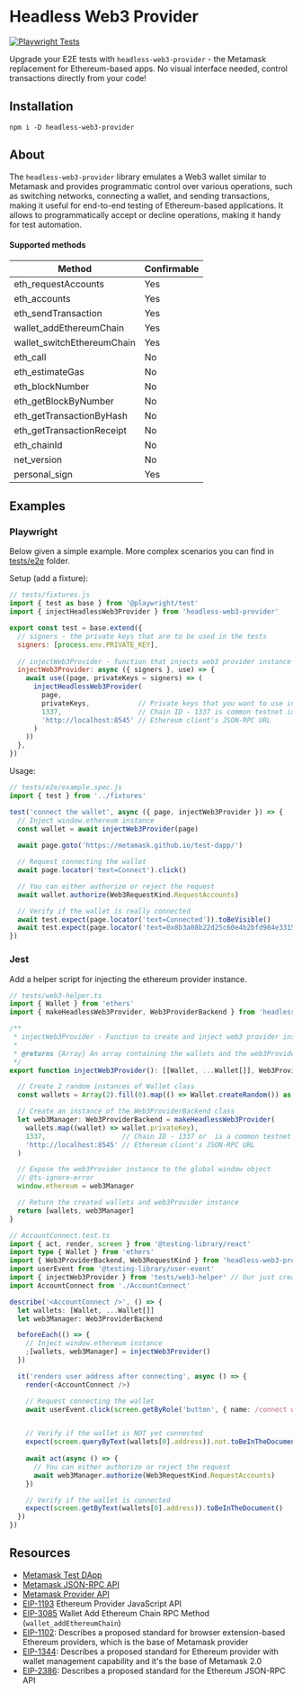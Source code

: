 # Headless Web3 Provider

[![Playwright Tests](https://github.com/cawabunga/headless-web3-provider/actions/workflows/playwright.yml/badge.svg)](https://github.com/cawabunga/headless-web3-provider/actions/workflows/playwright.yml)

Upgrade your E2E tests with `headless-web3-provider` - the Metamask replacement for Ethereum-based apps. No visual interface needed, control transactions directly from your code!

## Installation

```shell
npm i -D headless-web3-provider
```

## About
The `headless-web3-provider` library emulates a Web3 wallet similar to Metamask and provides programmatic control over various operations, such as switching networks, connecting a wallet, and sending transactions, making it useful for end-to-end testing of Ethereum-based applications. It allows to programmatically accept or decline operations, making it handy for test automation.

#### Supported methods

| Method                      | Confirmable |
|-----------------------------|-------------|
| eth_requestAccounts         | Yes         |
| eth_accounts                | Yes         |
| eth_sendTransaction         | Yes         |
| wallet_addEthereumChain     | Yes         |
| wallet_switchEthereumChain  | Yes         |
| eth_call                    | No          |
| eth_estimateGas             | No          |
| eth_blockNumber             | No          |
| eth_getBlockByNumber        | No          |
| eth_getTransactionByHash    | No          |
| eth_getTransactionReceipt   | No          |
| eth_chainId                 | No          |
| net_version                 | No          |
| personal_sign               | Yes         |


## Examples

### Playwright
Below given a simple example. More complex scenarios you can find in [tests/e2e](./tests/e2e) folder.

Setup (add a fixture):
```js
// tests/fixtures.js
import { test as base } from '@playwright/test'
import { injectHeadlessWeb3Provider } from 'headless-web3-provider'

export const test = base.extend({
  // signers - the private keys that are to be used in the tests
  signers: [process.env.PRIVATE_KEY],
  
  // injectWeb3Provider - function that injects web3 provider instance into the page
  injectWeb3Provider: async ({ signers }, use) => {
    await use((page, privateKeys = signers) => (
      injectHeadlessWeb3Provider(
        page,
        privateKeys,            // Private keys that you want to use in tests
        1337,                   // Chain ID - 1337 is common testnet id
        'http://localhost:8545' // Ethereum client's JSON-RPC URL
      )
    ))
  },
})
```

Usage:
```js
// tests/e2e/example.spec.js
import { test } from '../fixtures'

test('connect the wallet', async ({ page, injectWeb3Provider }) => {
  // Inject window.ethereum instance
  const wallet = await injectWeb3Provider(page)
  
  await page.goto('https://metamask.github.io/test-dapp/')

  // Request connecting the wallet
  await page.locator('text=Connect').click()

  // You can either authorize or reject the request
  await wallet.authorize(Web3RequestKind.RequestAccounts)

  // Verify if the wallet is really connected
  await test.expect(page.locator('text=Connected')).toBeVisible()
  await test.expect(page.locator('text=0x8b3a08b22d25c60e4b2bfd984e331568eca4c299')).toBeVisible()
})
```

### Jest
Add a helper script for injecting the ethereum provider instance.
```ts
// tests/web3-helper.ts
import { Wallet } from 'ethers'
import { makeHeadlessWeb3Provider, Web3ProviderBackend } from 'headless-web3-provider'

/**
 * injectWeb3Provider - Function to create and inject web3 provider instance into the global window object
 *
 * @returns {Array} An array containing the wallets and the web3Provider instance
 */
export function injectWeb3Provider(): [[Wallet, ...Wallet[]], Web3ProviderBackend] {

  // Create 2 random instances of Wallet class
  const wallets = Array(2).fill(0).map(() => Wallet.createRandom()) as [Wallet, Wallet]

  // Create an instance of the Web3ProviderBackend class
  let web3Manager: Web3ProviderBackend = makeHeadlessWeb3Provider(
    wallets.map((wallet) => wallet.privateKey),
    1337,                   // Chain ID - 1337 or  is a common testnet id
    'http://localhost:8545' // Ethereum client's JSON-RPC URL
  )

  // Expose the web3Provider instance to the global window object
  // @ts-ignore-error
  window.ethereum = web3Manager

  // Return the created wallets and web3Provider instance
  return [wallets, web3Manager]
}
```

```ts
// AccountConnect.test.ts
import { act, render, screen } from '@testing-library/react'
import type { Wallet } from 'ethers'
import { Web3ProviderBackend, Web3RequestKind } from 'headless-web3-provider'
import userEvent from '@testing-library/user-event'
import { injectWeb3Provider } from 'tests/web3-helper' // Our just created helper script
import AccountConnect from './AccountConnect'

describe('<AccountConnect />', () => {
  let wallets: [Wallet, ...Wallet[]]
  let web3Manager: Web3ProviderBackend

  beforeEach(() => {
    // Inject window.ethereum instance
    ;[wallets, web3Manager] = injectWeb3Provider()
  })

  it('renders user address after connecting', async () => {
    render(<AccountConnect />)

    // Request connecting the wallet
    await userEvent.click(screen.getByRole('button', { name: /connect wallet/i }))


    // Verify if the wallet is NOT yet connected
    expect(screen.queryByText(wallets[0].address)).not.toBeInTheDocument()
    
    await act(async () => {
      // You can either authorize or reject the request
      await web3Manager.authorize(Web3RequestKind.RequestAccounts)
    })

    // Verify if the wallet is connected
    expect(screen.getByText(wallets[0].address)).toBeInTheDocument()
  })
})
```

## Resources

- [Metamask Test DApp](https://metamask.github.io/test-dapp/)
- [Metamask JSON-RPC API](https://metamask.github.io/api-playground/api-documentation/)
- [Metamask Provider API](https://docs.metamask.io/guide/ethereum-provider.html)
- [EIP-1193](https://eips.ethereum.org/EIPS/eip-1193) Ethereum Provider JavaScript API
- [EIP-3085](https://eips.ethereum.org/EIPS/eip-3085) Wallet Add Ethereum Chain RPC Method (`wallet_addEthereumChain`)
- [EIP-1102](https://eips.ethereum.org/EIPS/eip-1102): Describes a proposed standard for browser extension-based Ethereum providers, which is the base of Metamask provider
- [EIP-1344](https://eips.ethereum.org/EIPS/eip-1344): Describes a proposed standard for Ethereum provider with wallet management capability and it's the base of Metamask 2.0
- [EIP-2386](https://eips.ethereum.org/EIPS/eip-2386): Describes a proposed standard for the Ethereum JSON-RPC API
